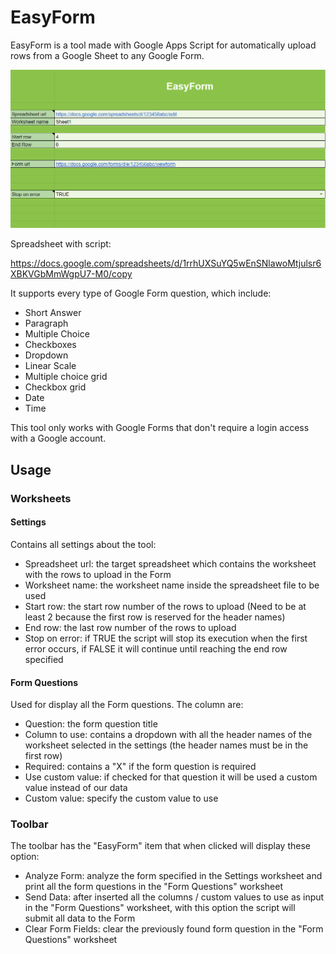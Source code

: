 # EasyForm
EasyForm is a tool made with Google Apps Script for automatically upload rows from a Google Sheet to any Google Form.

![ScreenShot](easyform1.png)



Spreadsheet with script:

https://docs.google.com/spreadsheets/d/1rrhUXSuYQ5wEnSNlawoMtjulsr6XBKVGbMmWgpU7-M0/copy


It supports every type of Google Form question, which include:
- Short Answer
- Paragraph
- Multiple Choice
- Checkboxes
- Dropdown
- Linear Scale
- Multiple choice grid
- Checkbox grid
- Date
- Time

This tool only works with Google Forms that don't require a login access with a Google account.

## Usage

### Worksheets

#### Settings

Contains all settings about the tool:
- Spreadsheet url: the target spreadsheet which contains the worksheet with the rows to upload in the Form
- Worksheet name: the worksheet name inside the spreadsheet file to be used
- Start row: the start row number of the rows to upload (Need to be at least 2 because the first row is reserved for the header names)
- End row: the last row number of the rows to upload
- Stop on error: if TRUE the script will stop its execution when the first error occurs, if FALSE it will continue until reaching the end row specified


#### Form Questions

Used for display all the Form questions. The column are:
- Question: the form question title
- Column to use: contains a dropdown with all the header names of the worksheet selected in the settings (the header names must be in the first row)
- Required: contains a "X" if the form question is required
- Use custom value: if checked for that question it will be used a custom value instead of our data
- Custom value: specify the custom value to use


### Toolbar


The toolbar has the "EasyForm" item that when clicked will display these option:
- Analyze Form: analyze the form specified in the Settings worksheet and print all the form questions in the "Form Questions" worksheet
- Send Data: after inserted all the columns / custom values to use as input in the "Form Questions" worksheet, with this option the script will submit all data to the Form
- Clear Form Fields: clear the previously found form question in the "Form Questions" worksheet


